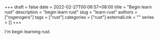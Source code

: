 +++ 
draft = false
date = 2022-02-27T00:06:57+08:00
title = "Begin learn rust"
description = "begin learn rust"
slug = "learn-rust"
authors = ["rogerogers"]
tags = ["rust"]
categories = ["rust"]
externalLink = ""
series = []
+++

I'm begin learning rust.
